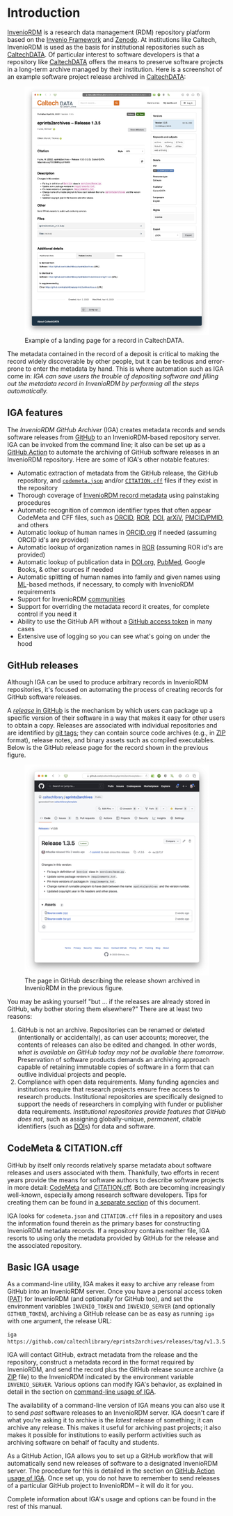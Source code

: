 # Introduction

[InvenioRDM](https://inveniosoftware.org/products/rdm/) is a research data management (RDM) repository platform based on the [Invenio Framework](https://inveniosoftware.org/products/framework/) and [Zenodo](https://www.zenodo.org). At institutions like Caltech, InvenioRDM is used as the basis for institutional repositories such as [CaltechDATA](https://data.caltech.edu). Of particular interest to software developers is that a repository like [CaltechDATA](https://data.caltech.edu) offers the means to preserve software projects in a long-term archive managed by their institution. Here is a screenshot of an example software project release archived in [CaltechDATA](https://data.caltech.edu):

<figure>
    <img src="_static/media/example-record-landing-page.jpg">
    <figcaption>Example of a landing page for a record in CaltechDATA.</figcaption>
</figure>

The metadata contained in the record of a deposit is critical to making the record widely discoverable by other people, but it can be tedious and error-prone to enter the metadata by hand.  This is where automation such as IGA come in: _IGA can save users the trouble of depositing software and filling out the metadata record in InvenioRDM by performing all the steps automatically._

## IGA features

The _InvenioRDM GitHub Archiver_ (IGA) creates metadata records and sends software releases from [GitHub](https://github.com/about) to an InvenioRDM-based repository server. IGA can be invoked from the command line; it also can be set up as a [GitHub Action](https://docs.github.com/en/actions) to automate the archiving of GitHub software releases in an InvenioRDM repository. Here are some of IGA's other notable features:
* Automatic extraction of metadata from the GitHub release, the GitHub repository, and [`codemeta.json`](https://codemeta.github.io) and/or [`CITATION.cff`](https://citation-file-format.github.io) files if they exist in the repository
* Thorough coverage of [InvenioRDM record metadata](https://inveniordm.docs.cern.ch/reference/metadata) using painstaking procedures
* Automatic recognition of common identifier types that often appear CodeMeta and CFF files, such as [ORCID](https://orcid.org), [ROR](https://ror.org), [DOI](https://www.doi.org), [arXiV](https://arxiv.org), [PMCID/PMID](https://www.ncbi.nlm.nih.gov/pmc/about/public-access-info/), and others
* Automatic lookup of human names in [ORCID.org](https://orcid.org) if needed (assuming ORCID id's are provided)
* Automatic lookup of organization names in [ROR](https://ror.org) (assuming ROR id's are provided)
* Automatic lookup of publication data in [DOI.org](https://www.doi.org), [PubMed]((https://www.ncbi.nlm.nih.gov/pmc/about/public-access-info/)), Google Books, & other sources if needed
* Automatic splitting of human names into family and given names using [ML](https://en.wikipedia.org/wiki/Machine_learning)-based methods, if necessary, to comply with InvenioRDM requirements
* Support for InvenioRDM [communities](https://invenio-communities.readthedocs.io/en/latest/)
* Support for overriding the metadata record it creates, for complete control if you need it
* Ability to use the GitHub API without a [GitHub access token](https://docs.github.com/en/authentication/keeping-your-account-and-data-secure/creating-a-personal-access-token) in many cases
* Extensive use of logging so you can see what's going on under the hood


## GitHub releases

Although IGA can be used to produce arbitrary records in InvenioRDM repositories, it's focused on automating the process of creating records for GitHub software releases.

A [_release_ in GitHub](https://github.blog/2013-07-02-release-your-software/) is the mechanism by which users can package up a specific version of their software in a way that makes it easy for other users to obtain a copy. Releases are associated with individual repositories and are identified by [git tags](https://git-scm.com/book/en/v2/Git-Basics-Tagging); they can contain source code archives (e.g., in [ZIP](https://en.wikipedia.org/wiki/ZIP_(file_format)) format), release notes, and binary assets such as compiled executables. Below is the GitHub release page for the record shown in the previous figure.

<figure>
    <img src="_static/media/example-github-release.jpg">
    <figcaption>The page in GitHub describing the release shown archived in InvenioRDM in the previous figure.</figcaption>
</figure>

You may be asking yourself "but … if the releases are already stored in GitHub, why bother storing them elsewhere?" There are at least two reasons:
1. GitHub is not an archive. Repositories can be renamed or deleted (intentionally or accidentally), as can user accounts; moreover, the contents of releases can also be edited and changed. In other words, _what is available on GitHub today may not be available there tomorrow_. Preservation of software products demands an archiving approach capable of retaining immutable copies of software in a form that can outlive individual projects and people.
2. Compliance with open data requirements. Many funding agencies and institutions require that research projects ensure free access to research products. Institutional repositories are specifically designed to support the needs of researchers in complying with funder or publisher data requirements. _Institutional repositories provide features that GitHub does not_, such as assigning globally-unique, _permanent_, citable identifiers (such as [DOI](https://en.wikipedia.org/wiki/Digital_object_identifier)s) for data and software.


## CodeMeta & CITATION.cff

GitHub by itself only records relatively sparse metadata about software releases and users associated with them. Thankfully, two efforts in recent years provide the means for software authors to describe software projects in more detail: [CodeMeta](https://codemeta.github.io) and [CITATION.cff](https://citation-file-format.github.io). Both are becoming increasingly well-known, especially among research software developers. Tips for creating them can be found in [a separate section](tips.md#how-do-you-create-them) of this document.

IGA looks for `codemeta.json` and `CITATION.cff` files in a repository and uses the information found therein as the primary bases for constructing InvenioRDM metadata records. If a repository contains neither file, IGA resorts to using only the metadata provided by GitHub for the release and the associated repository.


## Basic IGA usage

As a command-line utility, IGA makes it easy to archive any release from GitHub into an InvenioRDM server. Once you have a personal access token ([PAT](glossary.md#term-PAT)) for InvenioRDM (and optionally for GitHub too), and set the environment variables `INVENIO_TOKEN` and `INVENIO_SERVER` (and optionally `GITHUB_TOKEN`), archiving a GitHub release can be as easy as running `iga` with one argument, the release URL:
```shell
iga https://github.com/caltechlibrary/eprints2archives/releases/tag/v1.3.5
```
IGA will contact GitHub, extract metadata from the release and the repository, construct a metadata record in the format required by InvenioRDM, and send the record plus the GitHub release source archive (a [ZIP](https://en.wikipedia.org/wiki/ZIP_(file_format)) file) to the InvenioRDM indicated by the environment variable `INVENIO_SERVER`. Various options can modify IGA's behavior, as explained in detail in the section on [command-line usage of IGA](cli-usage.md).

The availability of a command-line version of IGA means you can also use it to send _past_ software releases to an InvenioRDM server. IGA doesn't care if what you're asking it to archive is the _latest_ release of something; it can archive any release. This makes it useful for archiving past projects; it also makes it possible for institutions to easily perform activities such as archiving software on behalf of faculty and students.

As a GitHub Action, IGA allows you to set up a GitHub workflow that will automatically send new releases of software to a designated InvenioRDM server. The procedure for this is detailed in the section on [GitHub Action usage of IGA](gha-usage.md). Once set up, you do not have to remember to send releases of a particular GitHub project to InvenioRDM &ndash; it will do it for you.

Complete information about IGA's usage and options can be found in the rest of this manual.
